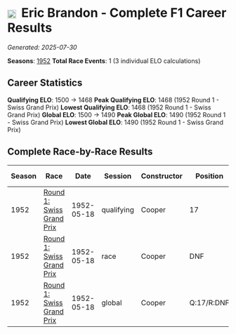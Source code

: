 # <img src="https://upload.wikimedia.org/wikipedia/commons/thumb/8/83/Flag_of_the_United_Kingdom_%283-5%29.svg/512px-Flag_of_the_United_Kingdom_%283-5%29.svg.png?20250726143817" alt="United Kingdom" width="20" height="auto" style="vertical-align: middle; margin-right: 5px;" onerror="this.outerHTML='🇬🇧'; this.style.marginRight='5px';"/> Eric Brandon - Complete F1 Career Results

*Generated: 2025-07-30*

**Seasons**: [1952](../results/1952-season-report.md)
**Total Race Events**: 1 (3 individual ELO calculations)

## Career Statistics

**Qualifying ELO**: 1500 → 1468
**Peak Qualifying ELO**: 1468 (1952 Round 1 - Swiss Grand Prix)
**Lowest Qualifying ELO**: 1468 (1952 Round 1 - Swiss Grand Prix)
**Global ELO**: 1500 → 1490
**Peak Global ELO**: 1490 (1952 Round 1 - Swiss Grand Prix)
**Lowest Global ELO**: 1490 (1952 Round 1 - Swiss Grand Prix)

## Complete Race-by-Race Results

| Season | Race | Date | Session | Constructor | Position | Starting ELO | ELO Change | Final ELO | Teammate |
|--------|------|------|---------|-------------|----------|--------------|------------|-----------|----------|
| 1952 | [Round 1: Swiss Grand Prix](../results/1952-season-report.md#round-1-swiss-grand-prix) | 1952-05-18 | qualifying | Cooper | 17 | 1500 | -32 | 1468 | <img src="https://upload.wikimedia.org/wikipedia/commons/thumb/8/83/Flag_of_the_United_Kingdom_%283-5%29.svg/512px-Flag_of_the_United_Kingdom_%283-5%29.svg.png?20250726143817" alt="United Kingdom" width="20" height="auto" style="vertical-align: middle; margin-right: 5px;" onerror="this.outerHTML='🇬🇧'; this.style.marginRight='5px';"/> Alan Brown |
| 1952 | [Round 1: Swiss Grand Prix](../results/1952-season-report.md#round-1-swiss-grand-prix) | 1952-05-18 | race | Cooper | DNF | 1500 | N/A | 1500 | <img src="https://upload.wikimedia.org/wikipedia/commons/thumb/8/83/Flag_of_the_United_Kingdom_%283-5%29.svg/512px-Flag_of_the_United_Kingdom_%283-5%29.svg.png?20250726143817" alt="United Kingdom" width="20" height="auto" style="vertical-align: middle; margin-right: 5px;" onerror="this.outerHTML='🇬🇧'; this.style.marginRight='5px';"/> Alan Brown |
| 1952 | [Round 1: Swiss Grand Prix](../results/1952-season-report.md#round-1-swiss-grand-prix) | 1952-05-18 | global | Cooper | Q:17/R:DNF | 1500 | -10 | 1490 | <img src="https://upload.wikimedia.org/wikipedia/commons/thumb/8/83/Flag_of_the_United_Kingdom_%283-5%29.svg/512px-Flag_of_the_United_Kingdom_%283-5%29.svg.png?20250726143817" alt="United Kingdom" width="20" height="auto" style="vertical-align: middle; margin-right: 5px;" onerror="this.outerHTML='🇬🇧'; this.style.marginRight='5px';"/> Alan Brown |
